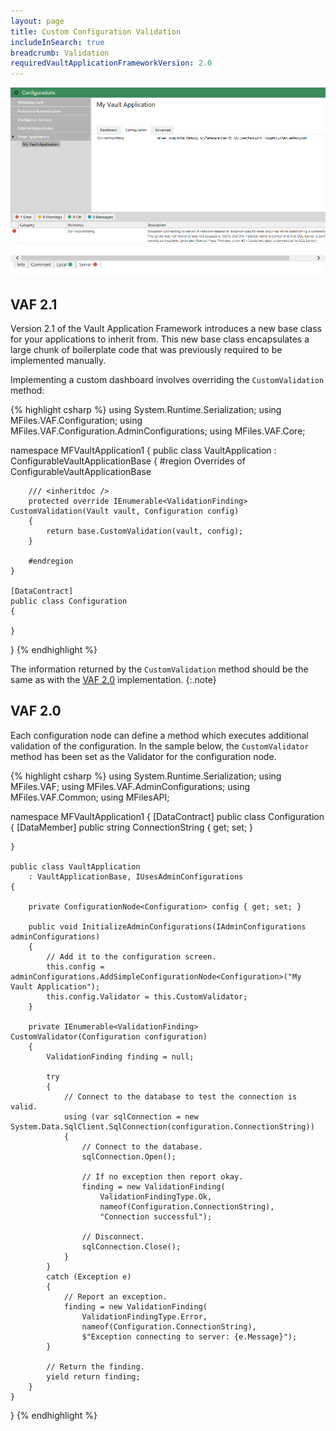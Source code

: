 ```yaml
---
layout: page
title: Custom Configuration Validation
includeInSearch: true
breadcrumb: Validation
requiredVaultApplicationFrameworkVersion: 2.0
---
```


![An example of failed validation](ValidationResult.png)

## VAF 2.1

Version 2.1 of the Vault Application Framework introduces a new base class for your applications to inherit from.  This new base class encapsulates a large chunk of boilerplate code that was previously required to be implemented manually.

Implementing a custom dashboard involves overriding the `CustomValidation` method:

{% highlight csharp %}
using System.Runtime.Serialization;
using MFiles.VAF.Configuration;
using MFiles.VAF.Configuration.AdminConfigurations;
using MFiles.VAF.Core;

namespace MFVaultApplication1
{
	public class VaultApplication
		: ConfigurableVaultApplicationBase<Configuration>
	{
		#region Overrides of ConfigurableVaultApplicationBase<Configuration>

		/// <inheritdoc />
		protected override IEnumerable<ValidationFinding> CustomValidation(Vault vault, Configuration config)
		{
			return base.CustomValidation(vault, config);
		}

		#endregion
	}
	
	[DataContract]
	public class Configuration
	{
 
	}
}
{% endhighlight %}

The information returned by the `CustomValidation` method should be the same as with the [VAF 2.0](#vaf-20) implementation.
{:.note}

## VAF 2.0

Each configuration node can define a method which executes additional validation of the configuration.  In the sample below, the `CustomValidator` method has been set as the Validator for the configuration node.

{% highlight csharp %}
using System.Runtime.Serialization;
using MFiles.VAF;
using MFiles.VAF.AdminConfigurations;
using MFiles.VAF.Common;
using MFilesAPI;

namespace MFVaultApplication1
{
	[DataContract]
	public class Configuration
	{
		[DataMember]
		public string ConnectionString { get; set; }

	}

	public class VaultApplication
		: VaultApplicationBase, IUsesAdminConfigurations
	{

		private ConfigurationNode<Configuration> config { get; set; }

		public void InitializeAdminConfigurations(IAdminConfigurations adminConfigurations)
		{
			// Add it to the configuration screen.
			this.config = adminConfigurations.AddSimpleConfigurationNode<Configuration>("My Vault Application");
			this.config.Validator = this.CustomValidator;
		}

		private IEnumerable<ValidationFinding> CustomValidator(Configuration configuration)
		{
			ValidationFinding finding = null;

			try
			{
				// Connect to the database to test the connection is valid.
				using (var sqlConnection = new System.Data.SqlClient.SqlConnection(configuration.ConnectionString))
				{
					// Connect to the database.
					sqlConnection.Open();

					// If no exception then report okay.
					finding = new ValidationFinding(
						ValidationFindingType.Ok,
						nameof(Configuration.ConnectionString),
						"Connection successful");

					// Disconnect.
					sqlConnection.Close();
				}
			}
			catch (Exception e)
			{
				// Report an exception.
				finding = new ValidationFinding(
					ValidationFindingType.Error,
					nameof(Configuration.ConnectionString),
					$"Exception connecting to server: {e.Message}");
			}

			// Return the finding.
			yield return finding;
		}
	}
}
{% endhighlight %}

